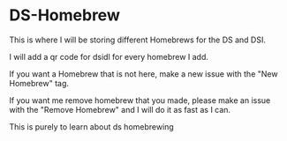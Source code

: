 # DS-Homebrew

This is where I will be storing different Homebrews for the DS and DSI.

I will add a qr code for dsidl for every homebrew I add.

If you want a Homebrew that is not here, make a new issue with the "New Homebrew" tag.

If you want me remove homebrew that you made, please make an issue with the "Remove Homebrew" and I will do it as fast as I can.

This is purely to learn about ds homebrewing
